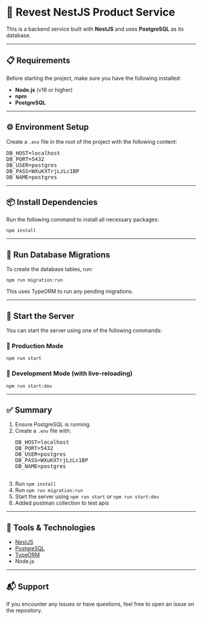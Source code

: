 <h1>🧩 Revest NestJS Product Service</h1>

<p>This is a backend service built with <strong>NestJS</strong> and uses <strong>PostgreSQL</strong> as its database.</p>

<hr />

<h2>📋 Requirements</h2>

<p>Before starting the project, make sure you have the following installed:</p>

<ul>
  <li><strong>Node.js</strong> (v16 or higher)</li>
  <li><strong>npm</strong></li>
  <li><strong>PostgreSQL</strong></li>
</ul>

<hr />

<h2>⚙️ Environment Setup</h2>

<p>Create a <code>.env</code> file in the root of the project with the following content:</p>

<pre>
DB_HOST=localhost
DB_PORT=5432
DB_USER=postgres
DB_PASS=WXuKXTrjLzLc1BP
DB_NAME=postgres
</pre>



<hr />

<h2>📦 Install Dependencies</h2>

<p>Run the following command to install all necessary packages:</p>

<pre><code>npm install</code></pre>

<hr />

<h2>🧱 Run Database Migrations</h2>

<p>To create the database tables, run:</p>

<pre><code>npm run migration:run</code></pre>

<p>This uses TypeORM to run any pending migrations.</p>

<hr />

<h2>🚀 Start the Server</h2>

<p>You can start the server using one of the following commands:</p>

<h3>🔹 Production Mode</h3>

<pre><code>npm run start</code></pre>

<h3>🔸 Development Mode (with live-reloading)</h3>

<pre><code>npm run start:dev</code></pre>

<hr />

<h2>✅ Summary</h2>

<ol>
  <li>Ensure PostgreSQL is running.</li>
  <li>Create a <code>.env</code> file with:
    <pre>
DB_HOST=localhost
DB_PORT=5432
DB_USER=postgres
DB_PASS=WXuKXTrjLzLc1BP
DB_NAME=postgres
    </pre>
  </li>
  <li>Run <code>npm install</code></li>
  <li>Run <code>npm run migration:run</code></li>
  <li>Start the server using <code>npm run start</code> or <code>npm run start:dev</code></li>
  <li>Added postman collection to test apis</li>
</ol>

<hr />

<h2>🧰 Tools & Technologies</h2>

<ul>
  <li><a href="https://nestjs.com/">NestJS</a></li>
  <li><a href="https://www.postgresql.org/">PostgreSQL</a></li>
  <li><a href="https://typeorm.io/">TypeORM</a></li>
  <li>Node.js</li>
</ul>

<hr />

<h2>📬 Support</h2>

<p>If you encounter any issues or have questions, feel free to open an issue on the repository.</p>
